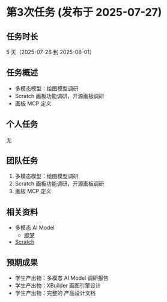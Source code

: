 # 第3次任务 (发布于 2025-07-27)

## 任务时长

5 天（2025-07-28 到 2025-08-01）

## 任务概述

- 多模态模型：绘图模型调研
- Scratch 画板功能调研，开源画板调研
- 画板 MCP 定义

## 个人任务

无

## 团队任务

1. 多模态模型：绘图模型调研
2. Scratch 画板功能调研，开源画板调研
3. 画板 MCP 定义

## 相关资料

- 多模态 AI Model
  - [即梦](https://jimeng.jianying.com/ai-tool/home/?utm_medium=baiduads&utm_source=pinzhuan&utm_campaign=button)
- [Scratch](https://scratch.mit.edu/)

## 预期成果

- 学生产出物：多模态 AI Model 调研报告
- 学生产出物：XBuilder 画图引擎设计
- 学生产出物：完整的 产品设计文档
